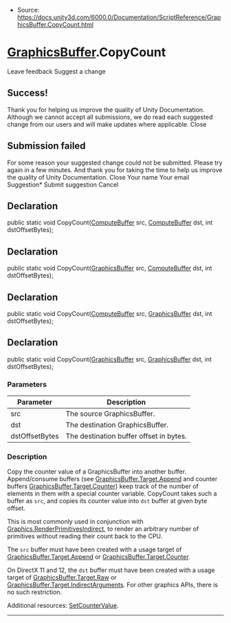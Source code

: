 * Source: https://docs.unity3d.com/6000.0/Documentation/ScriptReference/GraphicsBuffer.CopyCount.html

#  [GraphicsBuffer](https://docs.unity3d.com/6000.0/Documentation/ScriptReference/GraphicsBuffer.html).CopyCount
Leave feedback
Suggest a change
## Success!
Thank you for helping us improve the quality of Unity Documentation. Although we cannot accept all submissions, we do read each suggested change from our users and will make updates where applicable.
Close
## Submission failed
For some reason your suggested change could not be submitted. Please <a>try again</a> in a few minutes. And thank you for taking the time to help us improve the quality of Unity Documentation.
Close
Your name Your email Suggestion* Submit suggestion
Cancel
## Declaration
public static void CopyCount([ComputeBuffer](https://docs.unity3d.com/6000.0/Documentation/ScriptReference/ComputeBuffer.html) src, [ComputeBuffer](https://docs.unity3d.com/6000.0/Documentation/ScriptReference/ComputeBuffer.html) dst, int dstOffsetBytes); 
## Declaration
public static void CopyCount([GraphicsBuffer](https://docs.unity3d.com/6000.0/Documentation/ScriptReference/GraphicsBuffer.html) src, [ComputeBuffer](https://docs.unity3d.com/6000.0/Documentation/ScriptReference/ComputeBuffer.html) dst, int dstOffsetBytes); 
## Declaration
public static void CopyCount([ComputeBuffer](https://docs.unity3d.com/6000.0/Documentation/ScriptReference/ComputeBuffer.html) src, [GraphicsBuffer](https://docs.unity3d.com/6000.0/Documentation/ScriptReference/GraphicsBuffer.html) dst, int dstOffsetBytes); 
## Declaration
public static void CopyCount([GraphicsBuffer](https://docs.unity3d.com/6000.0/Documentation/ScriptReference/GraphicsBuffer.html) src, [GraphicsBuffer](https://docs.unity3d.com/6000.0/Documentation/ScriptReference/GraphicsBuffer.html) dst, int dstOffsetBytes); 
### Parameters
Parameter | Description  
---|---  
src | The source GraphicsBuffer.  
dst | The destination GraphicsBuffer.  
dstOffsetBytes | The destination buffer offset in bytes.  
### Description
Copy the counter value of a GraphicsBuffer into another buffer.
Append/consume buffers (see [GraphicsBuffer.Target.Append](https://docs.unity3d.com/6000.0/Documentation/ScriptReference/GraphicsBuffer.Target.Append.html) and counter buffers [GraphicsBuffer.Target.Counter](https://docs.unity3d.com/6000.0/Documentation/ScriptReference/GraphicsBuffer.Target.Counter.html)) keep track of the number of elements in them with a special counter variable. CopyCount takes such a buffer as `src`, and copies its counter value into `dst` buffer at given byte offset.  
  
This is most commonly used in conjunction with [Graphics.RenderPrimitivesIndirect](https://docs.unity3d.com/6000.0/Documentation/ScriptReference/Graphics.RenderPrimitivesIndirect.html), to render an arbitrary number of primitives without reading their count back to the CPU.  
  
The `src` buffer must have been created with a usage target of [GraphicsBuffer.Target.Append](https://docs.unity3d.com/6000.0/Documentation/ScriptReference/GraphicsBuffer.Target.Append.html) or [GraphicsBuffer.Target.Counter](https://docs.unity3d.com/6000.0/Documentation/ScriptReference/GraphicsBuffer.Target.Counter.html).  
  
On DirectX 11 and 12, the `dst` buffer must have been created with a usage target of [GraphicsBuffer.Target.Raw](https://docs.unity3d.com/6000.0/Documentation/ScriptReference/GraphicsBuffer.Target.Raw.html) or [GraphicsBuffer.Target.IndirectArguments](https://docs.unity3d.com/6000.0/Documentation/ScriptReference/GraphicsBuffer.Target.IndirectArguments.html). For other graphics APIs, there is no such restriction.  
  
Additional resources: [SetCounterValue](https://docs.unity3d.com/6000.0/Documentation/ScriptReference/GraphicsBuffer.SetCounterValue.html).
* * *
